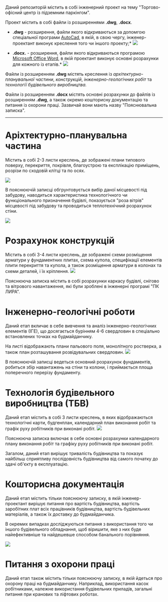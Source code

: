 Даний репозиторій містить в собі інженерний проект на тему "Торгово-офісний центр із підземним паркінгом".

Проект містить в собі файли із розширеннями __.dwg__, __.docx__.

*  __.dwg__ - розширення, файли якого відкриваються за допомгою спеціальної програми [AutoCad](<https://www.autodesk.com/products/autocad/overview>), в якій, в свою чергу, інженер-проектант виконує креслення того чи іншого проекту;*
![](двг.png)

* __.docx.__ - розширення, файли якого відкриваються програмою [Microsoft Office Word](https://office.live.com/start/word.aspx), в якій проектант виконує основні розрахунки для кожного із етапів.*
![](докх.png)

Файли із розширенням __.dwg__ містять креслення із *архітектурно-планувальної частини*, *конструкцій*, *інженерно-геологічних робіт* та *технології будівельного виробництва.*


Файли із розширенням __.docx__ містять основні розрахунки до файлів із розширенням __.dwg__, а також окремо кошторисну документацію та питання із охорони праці. Зазвичай вони мають назву "Пояснювальна записка".

---
# Аріхтектурно-планувальна частина 
Містить в собі 2-3 листи креслень, де зображені плани типового поверху, перекриття, покрівля, благоустрою та експлікацію приміщень, розрізи по сходовій клітці та по осях.


![](архітектура_автокад.png)  

В пояснюючій записці обгрунтовується вибір даної місцевості під забудову, наводиться характеристика технологічного чи функціонального призначення будівлі, показується "роза вітрів" місцевості під забудову та проводиться теплотехнічний розрахунок стіни.

![](архітектура.png)

# Розрахунок конструкцій
Містить в собі 3-4 листи креслень, де зображені схеми розміщення арматури у фундаментних плитах, схема купола, специфікації елементів плити перекриття та купола, а також розміщення арматури в колонах та схеми деталей, і їх кріплення.
![](конструкції_автокад.png)

Пояснююча записка містить в собі розрахунки каркасу будівлі, снігово та вітрового навантаження, які були зроблені в інженерні програмі "ПК ЛИРА".

# Інженерно-геологічні роботи
Даний етап вкличає в себе вивчення та аналіз інженерно-геологічних елементів (ІГЕ), що досягається бурінням 4-6 свердловин в спеціально встановлених точках на будмайданчику. 

На листі відображають плани пальового поля, монолітного ростверка, а також план розташування розвідувальних свердловин.
![](фундаменти_автокад.png)

В пояснюючій записці ведеться основний розрахунок фундаментів, робиться збір навантажень на стіни та колони, і приймається площа поперечного перерізу фундаменту.

# Технологія будівельного виробництва (ТБВ)

Даний етап містить в собі 3 листи креслень, в яких відображаються технологічні карти, будгенплан, календарний план виконання робіт та графік руху робітників при виконані робіт.
![](тбв_автокад.png)

Пояснююча записка включає в себе основні розрахунки календарного плану виконання робіт та графіку руху робітників при виконані робіт.

Загалом, даний етап вирішує тривалість будівництва та показує найбільш сприятливу послідовність будівництва від самого початку до здачі об'єкту в експлуатацію.

# Кошторисна документація

Даний етап містить тільки пояснюючу записку, в якій інженер-проектант вирішує питання про вартість будівництва, вартість заробітних плат всіх працівників будівництва, вартість будівельних матеріалів, а також їх доставку до будмайданчика.

В окремих випадках досліджуються питання з використання того чи іншого будівельного обладнання, щоб віришити, яке з них буде найефективніше та найдешевше способом банального порівняння.

![](кошториси.png)
# Питання з охорони праці

Даний етап також містить тільки пояснюючу записку, в якій йдеться про охорону праці на будмайданчику. Наприклад, використання касок робітниками, належне використання будівельних приладів, загальні питання при кранових та ліфтових роботах.

                             
                               